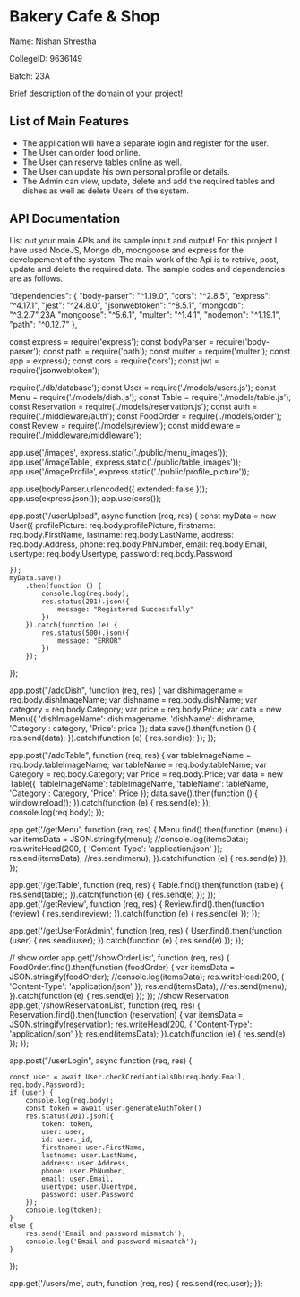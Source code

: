 # Bakery Cafe & Shop
Name: Nishan Shrestha

CollegeID: 9636149

Batch: 23A

Brief description of the domain of your project!

## List of Main Features
- The application will have a separate login and register for the user.
- The User can order food online.
- The User can reserve tables online as well.
- The User can update his own personal profile or details.
- The Admin can view, update, delete and add the required tables and dishes as well as delete Users of the system.

## API Documentation
List out your main APIs and its sample input and output!
For this project I have used NodeJS, Mongo db, moongoose and express for the developement of the system. The main work of the Api is to retrive, post, update and delete the required data. The sample codes and dependencies are as follows.

  "dependencies": {
    "body-parser": "^1.19.0",
    "cors": "^2.8.5",
    "express": "^4.17.1",
    "jest": "^24.8.0",
    "jsonwebtoken": "^8.5.1",
    "mongodb": "^3.2.7",23A
    "mongoose": "^5.6.1",
    "multer": "^1.4.1",
    "nodemon": "^1.19.1",
    "path": "^0.12.7"
  },

const express = require('express');
const bodyParser = require('body-parser');
const path = require('path');
const multer = require('multer');
const app = express();
const cors = require('cors');
const jwt = require('jsonwebtoken');

require('./db/database');
const User = require('./models/users.js');
const Menu = require('./models/dish.js');
const Table = require('./models/table.js');
const Reservation = require('./models/reservation.js');
const auth = require('./middleware/auth');
const FoodOrder = require('./models/order');
const Review = require('./models/review');
const middleware = require('./middleware/middleware');

app.use('/images', express.static('./public/menu_images'));
app.use('/imageTable', express.static('./public/table_images'));
app.use('/imageProfile', express.static('./public/profile_picture'));

app.use(bodyParser.urlencoded({ extended: false }));
app.use(express.json());
app.use(cors());

app.post("/userUpload", async function (req, res) {
    const myData = new User({
        profilePicture: req.body.profilePicture,
        firstname: req.body.FirstName,
        lastname: req.body.LastName,
        address: req.body.Address,
        phone: req.body.PhNumber,
        email: req.body.Email,
        usertype: req.body.Usertype,
        password: req.body.Password

    });
    myData.save()
        .then(function () {
            console.log(req.body);
            res.status(201).json({
                message: "Registered Successfully"
            })
        }).catch(function (e) {
            res.status(500).json({
                message: "ERROR"
            })
        });
});

app.post("/addDish", function (req, res) {
    var dishimagename = req.body.dishImageName;
    var dishname = req.body.dishName;
    var category = req.body.Category;
    var price = req.body.Price;
    var data = new Menu({
        'dishImageName': dishimagename,
        'dishName': dishname,
        'Category': category,
        'Price': price
    });
    data.save().then(function () {
        res.send(data);
    }).catch(function (e) {
        res.send(e);
    });
});

app.post("/addTable", function (req, res) {
    var tableImageName = req.body.tableImageName;
    var tableName = req.body.tableName;
    var Category = req.body.Category;
    var Price = req.body.Price;
    var data = new Table({
        'tableImageName': tableImageName,
        'tableName': tableName,
        'Category': Category,
        'Price': Price
    });
    data.save().then(function () {
        window.reload();
    }).catch(function (e) {
        res.send(e);
    });
    console.log(req.body);
});

app.get('/getMenu', function (req, res) {
    Menu.find().then(function (menu) {
        var itemsData = JSON.stringify(menu);
        //console.log(itemsData);
        res.writeHead(200, { 'Content-Type': 'application/json' });
        res.end(itemsData);
        //res.send(menu);
    }).catch(function (e) {
        res.send(e)
    });
});

app.get('/getTable', function (req, res) {
    Table.find().then(function (table) {
        res.send(table);
    }).catch(function (e) {
        res.send(e)
    });
});
app.get('/getReview', function (req, res) {
    Review.find().then(function (review) {
        res.send(review);
    }).catch(function (e) {
        res.send(e)
    });
});

app.get('/getUserForAdmin', function (req, res) {
    User.find().then(function (user) {
        res.send(user);
    }).catch(function (e) {
        res.send(e)
    });
});

// show order
app.get('/showOrderList', function (req, res) {
    FoodOrder.find().then(function (foodOrder) {
        var itemsData = JSON.stringify(foodOrder);
        //console.log(itemsData);
        res.writeHead(200, { 'Content-Type': 'application/json' });
        res.end(itemsData);
        //res.send(menu);
    }).catch(function (e) {
        res.send(e)
    });
});
//show Reservation
app.get('/showReservationList', function (req, res) {
    Reservation.find().then(function (reservation) {
        var itemsData = JSON.stringify(reservation);
        res.writeHead(200, { 'Content-Type': 'application/json' });
        res.end(itemsData);
    }).catch(function (e) {
        res.send(e)
    });
});

app.post("/userLogin", async function (req, res) {

    const user = await User.checkCrediantialsDb(req.body.Email, req.body.Password);
    if (user) {
        console.log(req.body);
        const token = await user.generateAuthToken()
        res.status(201).json({
            token: token,
            user: user,
            id: user._id,
            firstname: user.FirstName,
            lastname: user.LastName,
            address: user.Address,
            phone: user.PhNumber,
            email: user.Email,
            usertype: user.Usertype,
            password: user.Password
        });
        console.log(token);
    }
    else {
        res.send('Email and password mismatch');
        console.log('Email and password mismatch');
    }
});

app.get('/users/me', auth, function (req, res) {
    res.send(req.user);
});
